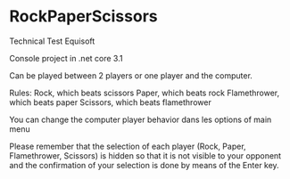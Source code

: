 # RockPaperScissors
Technical Test Equisoft 

Console project in .net core 3.1

Can be played between 2 players or one player and the computer.

Rules:
Rock, which beats scissors
Paper, which beats rock
Flamethrower, which beats paper
Scissors, which beats flamethrower

You can change the computer player behavior dans les options of main menu

Please remember that the selection of each player (Rock, Paper, Flamethrower, Scissors) is hidden so that it is not visible to your 
opponent and the confirmation of your selection is done by means of the Enter key.
